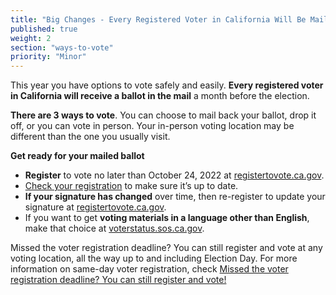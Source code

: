 ```yaml
---
title: "Big Changes - Every Registered Voter in California Will Be Mailed a Ballot"
published: true
weight: 2
section: "ways-to-vote"
priority: "Minor"
---
```


This year you have options to vote safely and easily. **Every registered voter in California will receive a ballot in the mail** a month before the election.

**There are 3 ways to vote**. You can choose to mail back your ballot, drop it off, or you can vote in person. Your in-person voting location may be different than the one you usually visit. 

**Get ready for your mailed ballot**
- **Register** to vote no later than October 24, 2022 at [registertovote.ca.gov](https://registertovote.ca.gov/).
- [Check your registration](https://voterstatus.sos.ca.gov/) to make sure it’s up to date. 
- **If your signature has changed** over time, then re-register to update your signature at [registertovote.ca.gov](https://registertovote.ca.gov/).
- If you want to get **voting materials in a language other than English**, make that choice at [voterstatus.sos.ca.gov](https://voterstatus.sos.ca.gov/).

Missed the voter registration deadline? You can still register and vote at any voting location, all the way up to and including Election Day. For more information on same-day voter registration, check [Missed the voter registration deadline? You can still register and vote!](#menu-item-missed-the-voter-registration-deadline-you-can-still-register-and-vote)

